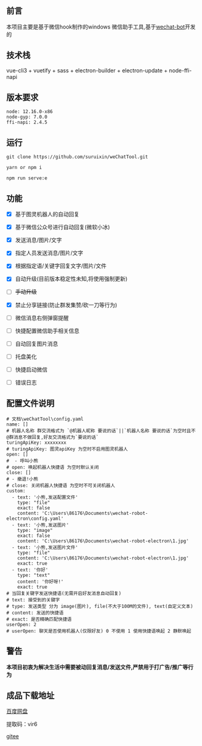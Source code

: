 ## 前言

本项目主要是基于微信hook制作的windows 微信助手工具,基于[wechat-bot](https://github.com/cixingguangming55555/wechat-bot)开发的

## 技术栈

vue-cli3 + vuetify + sass + electron-builder + electron-update + node-ffi-napi

## 版本要求

```
node: 12.16.0-x86
node-gyp: 7.0.0
ffi-napi: 2.4.5
```

## 运行

```
git clone https://github.com/suruixin/weChatTool.git

yarn or npm i

npm run serve:e
```

## 功能

- [x] 基于图灵机器人的自动回复

- [x] 基于微信公众号进行自动回复(微软小冰)

- [x] 发送消息/图片/文字

- [x] 指定人员发送消息/图片/文字

- [x] 根据指定语/关键字回复文字/图片/文件

- [x] 自动升级(目前版本稳定性未知,将使用强制更新)

- [ ] <s>手动升级</s>

- [x] 禁止分享链接(防止群发集赞/砍一刀等行为)

- [ ] 微信消息右侧弹窗提醒

- [ ] 快捷配置微信助手相关信息

- [ ] 自动回复图片消息

- [ ] 托盘美化

- [ ] 快捷启动微信

- [ ] 错误日志


## 配置文件说明

```
# 文档\weChatTool\config.yaml
name: []
# 机器人名称 群交流格式为 `@机器人昵称 要说的话`||`机器人名称 要说的话`为空时且不@群消息不做回复,好友交流格式为`要说的话`
turingApiKey: xxxxxxxx
# turingApiKey: 图灵apiKey 为空时不启用图灵机器人
open: []
#  - 呼叫小熊
# open: 唤起机器人快捷语 为空时默认关闭
close: []
# - 撤退!小熊
# close: 关闭机器人快捷语 为空时不可关闭机器人
custom:
  - text: '小熊,发送配置文件'
    type: "file"
    exact: false
    content: 'C:\Users\86176\Documents\wechat-robot-electron\config.yaml'
  - text: '小熊,发送图片'
    type: "image"
    exact: false
    content: 'C:\Users\86176\Documents\wechat-robot-electron\1.jpg'
  - text: '小熊,发送图片文件'
    type: "file"
    content: 'C:\Users\86176\Documents\wechat-robot-electron\1.jpg'
    exact: true
  - text: '你好'
    type: "text"
    content: '你好呀!'
    exact: true
# 当回复关键字发送快捷语(无需开启好友消息自动回复)
# text: 接受到的关键字
# type: 发送类型 分为 image(图片), file(不大于100M的文件), text(自定义文本)
# content: 发送的快捷语
# exact: 是否精确匹配快捷语
userOpen: 2
# userOpen: 聊天是否使用机器人(仅限好友) 0 不使用 1 使用快捷语唤起 2 静默唤起
```

## 警告

<b>本项目初衷为解决生活中需要被动回复消息/发送文件,严禁用于打广告/推广等行为</b>

## 成品下载地址

[百度网盘](https://pan.baidu.com/s/1-bjFgPO2vGMTh6uj9411Gg)

提取码：vir6

[gitee](https://gitee.com/suapril/weChatTool/tree/master/application)
